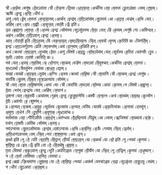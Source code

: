 

  
त्री।अ॒र्य॒मा।मनु॑षः।दे॒वऽता॑ता।त्री।रो॒च॒ना।दि॒व्या।धा॒र॒य॒न्त॒।अर्च॑न्ति।त्वा॒।म॒रुतः॑।पू॒तऽद॑क्षाः।त्वम्।ए॒षा॒म्।ऋषिः॑।इ॒न्द्र॒।अ॒सि॒।धीरः॑॥  
अनु॑।यत्।ई॒म्।म॒रुतः॑।म॒न्द॒सा॒नम्।आर्च॑न्।इन्द्र॑म्।प॒पि॒ऽवांस॑म्।सु॒तस्य॑।आ।अ॒द॒त्त॒।वज्र॑म्।अ॒भि।यत्।अहि॑म्।हन्।अ॒पः।य॒ह्वीः।अ॒सृ॒ज॒त्।सर्त॒वै।ऊँ॒ इति॑॥  
उ॒त।ब्र॒ह्मा॒णः॒।म॒रु॒तः॒।मे॒।अ॒स्य।इन्द्रः॑।सोम॑स्य।सुऽसु॑तस्य।पे॒याः॒।तत्।हि।ह॒व्यम्।मनु॑षे।गाः।अवि॑न्दत्।अह॑न्।अहि॑म्।प॒पि॒ऽवान्।इन्द्रः॑।अ॒स्य॒॥  
आत्।रोद॑सी॒ इति॑।वि॒ऽत॒रम्।वि।स्क॒भा॒य॒त्।स॒म्ऽवि॒व्या॒नः।चि॒त्।भ॒यसे॑।मृ॒गम्।क॒रिति॑ कः।जिग॑र्ति॒म्।इन्द्रः॑।अ॒प॒ऽजर्गु॑राणः।प्रति॑।श्व॒सन्त॑म्।अव॑।दा॒न॒वम्।ह॒न्निति॑ हन्॥  
अध॑।क्रत्वा॑।म॒घ॒ऽव॒न्।तुभ्य॑म्।दे॒वाः।अनु॑।विश्वे॑।अ॒द॒दुः॒।सो॒म॒ऽपेय॑म्।यत्।सूर्य॑स्य।ह॒रितः॑।पत॑न्तीः।पु॒रः।स॒तीः।उप॑राः।एत॑शे।करिति॒ कः॥  
नव॑।यत्।अ॒स्य॒।न॒व॒तिम्।च॒।भो॒गान्।सा॒कम्।वज्रे॑ण।म॒घऽवा॑।वि॒वृ॒श्चत्।अर्च॑न्ति।इन्द्र॑म्।म॒रुतः॑।स॒धऽस्थे॑।त्रैस्तु॑भेन।वच॑सा।बा॒ध॒त॒।द्याम्॥  
सखा॑।सख्ये॑।अ॒प॒च॒त्।तूय॑म्।अ॒ग्निः।अ॒स्य।क्रत्वा॑।म॒हि॒षा।त्री।श॒तानि॑।त्री।सा॒कम्।इन्द्रः॑।मनु॑षः।सरां॑सि।सु॒तम्।पि॒ब॒त्।वृ॒त्र॒ऽहत्या॑य।सोम॑म्॥  
त्री।यत्।श॒ता।म॒हि॒षाणा॑म्।अघः॑।माः।त्री।सरां॑सि।म॒घऽवा॑।सो॒म्या।अपाः॑।का॒रम्।न।विश्वे॑।अ॒ह्व॒न्त॒।दे॒वाः।भर॑म्।इन्द्रा॑य।यत्।अहि॑म्।ज॒घान॑॥  
उ॒शना॑।यत्।स॒ह॒स्यैः॑।अया॑तम्।गृ॒हम्।इ॒न्द्र॒।जू॒जु॒वा॒नेभिः॑।अश्वैः॑।व॒न्वा॒नः।अत्र॑।स॒रथ॑म्।य॒या॒थ॒।कुत्से॑न।दे॒वैः।अव॑नोः।ह॒।शुष्ण॑म्॥  
प्र।अ॒न्यत्।च॒क्रम्।अ॒वृ॒हः॒।सूर्य॑स्य।कुत्सा॑य।अ॒न्यत्।वरि॑वः।यात॑वे।अ॒क॒रित्य॑कः।अ॒नासः॑।दस्यू॑न्।अ॒मृ॒णः॒।व॒धेन॑।नि।दु॒र्यो॒णे।अ॒वृ॒ण॒क्।मृ॒ध्रऽवा॑चः॥  
स्तोमा॑सः।त्वा॒।गौरि॑ऽवीतेः।अ॒व॒र्ध॒न्।अर॑न्धयः।वै॒द॒थि॒नाय॑।पिप्रु॑म्।आ।त्वाम्।ऋ॒जिश्वा॑।स॒ख्याय॑।च॒क्रे॒।पच॑न्।प॒क्तीः।अपि॑बः।सोम॑म्।अ॒स्य॒॥  
नव॑ऽग्वासः।सु॒तऽसो॑मासः।इन्द्र॑म्।दश॑ऽग्वासः।अ॒भि।अ॒र्च॒न्ति॒।अ॒र्कैः।गव्य॑म्।चि॒त्।ऊ॒र्वम्।अ॒पि॒धान॑ऽवन्तम्।तम्।चि॒त्।नरः॑।श॒श॒मा॒नाः।अप॑।व्र॒न्॥  
क॒थो इति॑।नु।ते॒।परि॑।च॒रा॒णि॒।वि॒द्वान्।वी॒र्या॑।म॒घ॒ऽव॒न्।या।च॒कर्थ॑।या।चो॒ इति॑।नु।नव्या॑।कृ॒णवः॑।श॒वि॒ष्ठ॒।प्र।इत्।ऊँ॒ इति॑।ता।ते॒।वि॒दथे॑षु।ब्र॒वा॒म॒॥  
ए॒ता।विश्वा॑।च॒कृ॒ऽवान्।इ॒न्द्र॒।भूरि॑।अप॑रिऽइतः।ज॒नुषा॑।वी॒र्ये॑ण।या।चि॒त्।नु।व॒ज्रि॒न्।कृ॒णवः॑।द॒धृ॒ष्वान्।न।ते॒।व॒र्ता।तवि॑ष्याः।अ॒स्ति॒।तस्याः॑॥  
इन्द्र॑।ब्रह्म॑।क्रि॒यमा॑णा।जु॒ष॒स्व॒।या।ते॒।श॒वि॒ष्ठ॒।नव्याः॑।अक॑र्म।वस्त्रा॑ऽइव।भ॒द्रा।सुऽकृ॑ता।व॒सु॒ऽयुः।रथ॑म्।न।धीरः॑।सु॒ऽअपाः॑।अ॒त॒क्ष॒म्॥  
